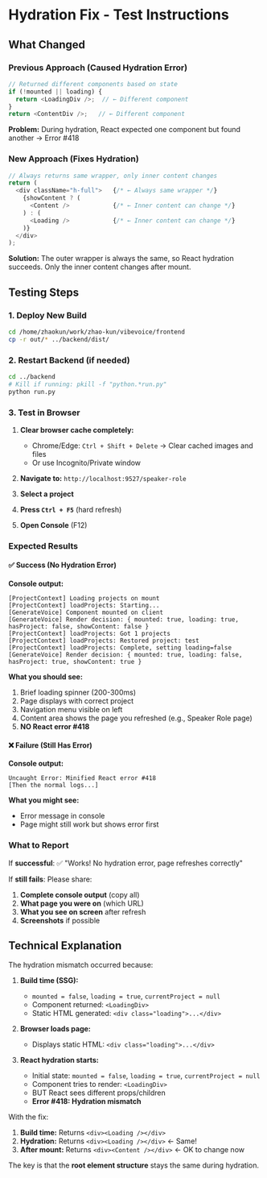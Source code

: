 # Hydration Fix - Test Instructions

## What Changed

### Previous Approach (Caused Hydration Error)
```typescript
// Returned different components based on state
if (!mounted || loading) {
  return <LoadingDiv />;  // ← Different component
}
return <ContentDiv />;   // ← Different component
```

**Problem:** During hydration, React expected one component but found another → Error #418

### New Approach (Fixes Hydration)
```typescript
// Always returns same wrapper, only inner content changes
return (
  <div className="h-full">   {/* ← Always same wrapper */}
    {showContent ? (
      <Content />            {/* ← Inner content can change */}
    ) : (
      <Loading />            {/* ← Inner content can change */}
    )}
  </div>
);
```

**Solution:** The outer wrapper is always the same, so React hydration succeeds. Only the inner content changes after mount.

## Testing Steps

### 1. Deploy New Build

```bash
cd /home/zhaokun/work/zhao-kun/vibevoice/frontend
cp -r out/* ../backend/dist/
```

### 2. Restart Backend (if needed)

```bash
cd ../backend
# Kill if running: pkill -f "python.*run.py"
python run.py
```

### 3. Test in Browser

1. **Clear browser cache completely:**
   - Chrome/Edge: `Ctrl + Shift + Delete` → Clear cached images and files
   - Or use Incognito/Private window

2. **Navigate to:** `http://localhost:9527/speaker-role`

3. **Select a project**

4. **Press `Ctrl + F5`** (hard refresh)

5. **Open Console** (F12)

### Expected Results

#### ✅ Success (No Hydration Error)

**Console output:**
```
[ProjectContext] Loading projects on mount
[ProjectContext] loadProjects: Starting...
[GenerateVoice] Component mounted on client
[GenerateVoice] Render decision: { mounted: true, loading: true, hasProject: false, showContent: false }
[ProjectContext] loadProjects: Got 1 projects
[ProjectContext] loadProjects: Restored project: test
[ProjectContext] loadProjects: Complete, setting loading=false
[GenerateVoice] Render decision: { mounted: true, loading: false, hasProject: true, showContent: true }
```

**What you should see:**
1. Brief loading spinner (200-300ms)
2. Page displays with correct project
3. Navigation menu visible on left
4. Content area shows the page you refreshed (e.g., Speaker Role page)
5. **NO React error #418**

#### ❌ Failure (Still Has Error)

**Console output:**
```
Uncaught Error: Minified React error #418
[Then the normal logs...]
```

**What you might see:**
- Error message in console
- Page might still work but shows error first

### What to Report

If **successful**: ✅ "Works! No hydration error, page refreshes correctly"

If **still fails**: Please share:
1. **Complete console output** (copy all)
2. **What page you were on** (which URL)
3. **What you see on screen** after refresh
4. **Screenshots** if possible

## Technical Explanation

The hydration mismatch occurred because:

1. **Build time (SSG):**
   - `mounted = false`, `loading = true`, `currentProject = null`
   - Component returned: `<LoadingDiv>`
   - Static HTML generated: `<div class="loading">...</div>`

2. **Browser loads page:**
   - Displays static HTML: `<div class="loading">...</div>`

3. **React hydration starts:**
   - Initial state: `mounted = false`, `loading = true`, `currentProject = null`
   - Component tries to render: `<LoadingDiv>`
   - BUT React sees different props/children
   - **Error #418: Hydration mismatch**

With the fix:

1. **Build time:** Returns `<div><Loading /></div>`
2. **Hydration:** Returns `<div><Loading /></div>` ← Same!
3. **After mount:** Returns `<div><Content /></div>` ← OK to change now

The key is that the **root element structure** stays the same during hydration.
